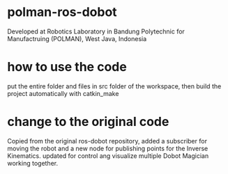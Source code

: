 # polman-ros-dobot
Developed at Robotics Laboratory in Bandung Polytechnic for Manufactruing (POLMAN), West Java, Indonesia

# how to use the code
put the entire folder and files in src folder of the workspace,
then build the project automatically with catkin_make

# change to the original code
Copied from the original ros-dobot repository, 
added a subscriber for moving the robot and a new node for publishing points for the Inverse Kinematics.
updated for control ang visualize multiple Dobot Magician working together.

